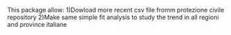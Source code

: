 This package allow:
1)Dowload more recent csv file fromm protezione civile repository 
2)Make same simple fit analysis to study the trend in all regioni and province italiane
